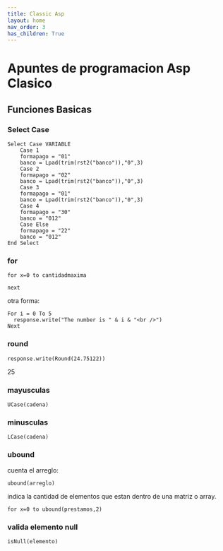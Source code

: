 ```yaml
---
title: Classic Asp
layout: home
nav_order: 3
has_children: True
---
```


# Apuntes de programacion Asp Clasico

## Funciones Basicas

### Select Case

```
Select Case VARIABLE
    Case 1
    formapago = "01"
    banco = Lpad(trim(rst2("banco")),"0",3)
    Case 2
    formapago = "02"
    banco = Lpad(trim(rst2("banco")),"0",3)
    Case 3
    formapago = "01"
    banco = Lpad(trim(rst2("banco")),"0",3)
    Case 4
    formapago = "30"	
    banco = "012"
    Case Else
    formapago = "22"
    banco = "012"
End Select
```
### for

```
for x=0 to cantidadmaxima
 
next 
```

otra forma:

```
For i = 0 To 5
  response.write("The number is " & i & "<br />")
Next
```

### round

```
response.write(Round(24.75122))
```

25 

### mayusculas

```
UCase(cadena)
```

### minusculas 

```
LCase(cadena)
```

### ubound 

cuenta el arreglo:

```
ubound(arreglo)
```

indica la cantidad de elementos que estan dentro de una matriz o array.

```
for x=0 to ubound(prestamos,2)
```
### valida elemento null

```
isNull(elemento)
```